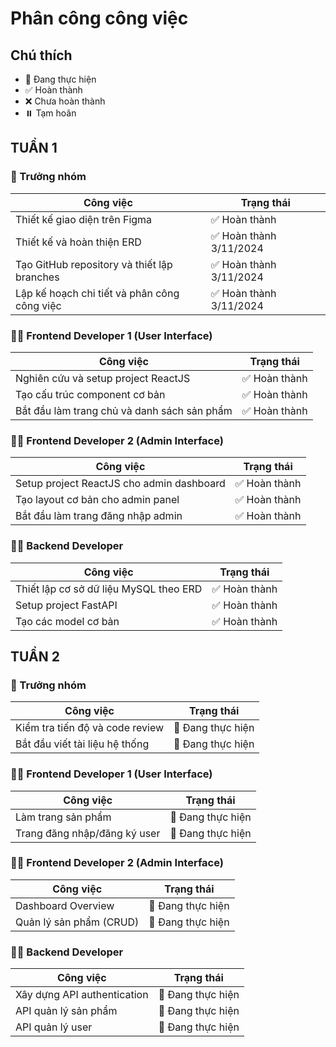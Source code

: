 # Phân công công việc

## Chú thích
- 🔄 Đang thực hiện
- ✅ Hoàn thành
- ❌ Chưa hoàn thành
- ⏸️ Tạm hoãn

## TUẦN 1

### 👑 Trưởng nhóm
| Công việc | Trạng thái |
|-----------|------------|
| Thiết kế giao diện trên Figma | ✅ Hoàn thành |
| Thiết kế và hoàn thiện ERD | ✅ Hoàn thành 3/11/2024 |
| Tạo GitHub repository và thiết lập branches | ✅ Hoàn thành 3/11/2024 |
| Lập kế hoạch chi tiết và phân công công việc | ✅ Hoàn thành 3/11/2024 |

### 👨‍💻 Frontend Developer 1 (User Interface)
| Công việc | Trạng thái |
|-----------|------------|
| Nghiên cứu và setup project ReactJS | ✅ Hoàn thành |
| Tạo cấu trúc component cơ bản | ✅ Hoàn thành |
| Bắt đầu làm trang chủ và danh sách sản phẩm | ✅ Hoàn thành |

### 👨‍💻 Frontend Developer 2 (Admin Interface)
| Công việc | Trạng thái |
|-----------|------------|
| Setup project ReactJS cho admin dashboard | ✅ Hoàn thành |
| Tạo layout cơ bản cho admin panel | ✅ Hoàn thành |
| Bắt đầu làm trang đăng nhập admin | ✅ Hoàn thành |

### 👨‍💻 Backend Developer
| Công việc | Trạng thái |
|-----------|------------|
| Thiết lập cơ sở dữ liệu MySQL theo ERD | ✅ Hoàn thành |
| Setup project FastAPI | ✅ Hoàn thành |
| Tạo các model cơ bản | ✅ Hoàn thành |

## TUẦN 2

### 👑 Trưởng nhóm
| Công việc | Trạng thái |
|-----------|------------|
| Kiểm tra tiến độ và code review | 🔄 Đang thực hiện |
| Bắt đầu viết tài liệu hệ thống | 🔄 Đang thực hiện |

### 👨‍💻 Frontend Developer 1 (User Interface)
| Công việc | Trạng thái |
|-----------|------------|
| Làm trang sản phẩm | 🔄 Đang thực hiện |
| Trang đăng nhập/đăng ký user | 🔄 Đang thực hiện |

### 👨‍💻 Frontend Developer 2 (Admin Interface)
| Công việc | Trạng thái |
|-----------|------------|
| Dashboard Overview | 🔄 Đang thực hiện |
| Quản lý sản phẩm (CRUD) | 🔄 Đang thực hiện |

### 👨‍💻 Backend Developer
| Công việc | Trạng thái |
|-----------|------------|
| Xây dựng API authentication | 🔄 Đang thực hiện |
| API quản lý sản phẩm | 🔄 Đang thực hiện |
| API quản lý user | 🔄 Đang thực hiện |

